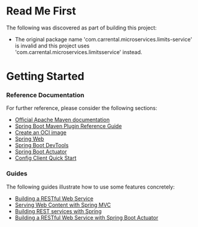 # Read Me First
The following was discovered as part of building this project:

* The original package name 'com.carrental.microservices.limits-service' is invalid and this project uses 'com.carrental.microservices.limitsservice' instead.

# Getting Started

### Reference Documentation
For further reference, please consider the following sections:

* [Official Apache Maven documentation](https://maven.apache.org/guides/index.html)
* [Spring Boot Maven Plugin Reference Guide](https://docs.spring.io/spring-boot/docs/2.7.1/maven-plugin/reference/html/)
* [Create an OCI image](https://docs.spring.io/spring-boot/docs/2.7.1/maven-plugin/reference/html/#build-image)
* [Spring Web](https://docs.spring.io/spring-boot/docs/2.7.1/reference/htmlsingle/#web)
* [Spring Boot DevTools](https://docs.spring.io/spring-boot/docs/2.7.1/reference/htmlsingle/#using.devtools)
* [Spring Boot Actuator](https://docs.spring.io/spring-boot/docs/2.7.1/reference/htmlsingle/#actuator)
* [Config Client Quick Start](https://docs.spring.io/spring-cloud-config/docs/current/reference/html/#_client_side_usage)

### Guides
The following guides illustrate how to use some features concretely:

* [Building a RESTful Web Service](https://spring.io/guides/gs/rest-service/)
* [Serving Web Content with Spring MVC](https://spring.io/guides/gs/serving-web-content/)
* [Building REST services with Spring](https://spring.io/guides/tutorials/rest/)
* [Building a RESTful Web Service with Spring Boot Actuator](https://spring.io/guides/gs/actuator-service/)


